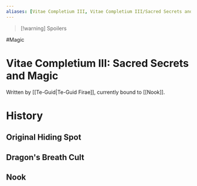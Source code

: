 ```yaml
---
aliases: [Vitae Completium III, Vitae Completium III/Sacred Secrets and Magic]
---
```

>[!warning] Spoilers

#Magic
# Vitae Completium III: Sacred Secrets and Magic

Written by [[Te-Guid|Te-Guid Firae]], currently bound to [[Nook]].

# History

## Original Hiding Spot
## Dragon's Breath Cult


## Nook

